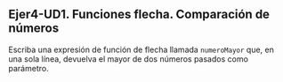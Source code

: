 ## Ejer4-UD1. Funciones flecha. Comparación de números
Escriba una expresión de función de flecha llamada `numeroMayor` que, en una sola línea, devuelva el mayor de dos números pasados como parámetro.
